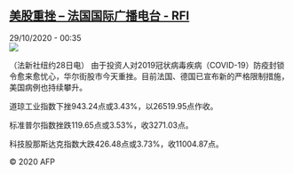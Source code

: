 <!--1603936504000-->
[美股重挫 – 法国国际广播电台 - RFI](http://www.rfi.fr//cn/contenu/20201029-%E7%BE%8E%E8%82%A1%E9%87%8D%E6%8C%AB)
------

<div>29/10/2020 - 00:35</div><img src="https://s.rfi.fr/media/display/da5b76d8-1979-11eb-89ee-005056bf87d6/w:310/p:16x9/eco0001b.201029073502.jpg"><div class="t-content__body u-clearfix"><p>（法新社纽约28日电）    由于投资人对2019冠状病毒疾病（COVID-19）防疫封锁令愈来愈忧心，华尔街股市今天重挫。目前法国、德国已宣布新的严格限制措施，美国病例也持续攀升。</p><p>    道琼工业指数下挫943.24点或3.43%，以26519.95点作收。</p><p>    标准普尔指数挫跌119.65点或3.53%，收3271.03点。</p><p>    科技股那斯达克指数大跌426.48点或3.73%，收11004.87点。</p><p class="t-copyright">© 2020 AFP</p>        </div>
